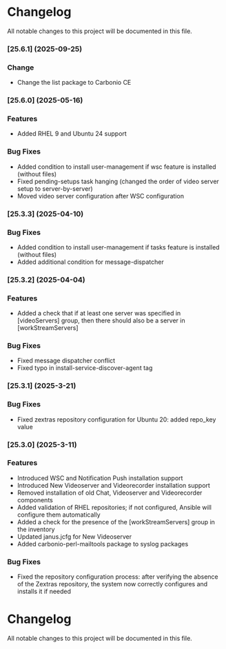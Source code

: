 # Changelog

All notable changes to this project will be documented in this file. 

### [25.6.1] (2025-09-25)

### Change 
* Change the list package to Carbonio CE



### [25.6.0] (2025-05-16)


### Features
* Added RHEL 9 and Ubuntu 24 support

### Bug Fixes
* Added condition to install user-management if wsc feature is installed (without files)
* Fixed pending-setups task hanging (changed the order of video server setup to server-by-server)
* Moved video server configuration after WSC configuration


### [25.3.3] (2025-04-10)


### Bug Fixes
* Added condition to install user-management if tasks feature is installed (without files)
* Added additional condition for message-dispatcher 


### [25.3.2] (2025-04-04)


### Features
* Added a check that if at least one server was specified in [videoServers] group, then there should also be a server in [workStreamServers]

### Bug Fixes
* Fixed message dispatcher conflict
* Fixed typo in install-service-discover-agent tag


### [25.3.1] (2025-3-21)


### Bug Fixes
* Fixed zextras repository configuration for Ubuntu 20: added repo_key value


### [25.3.0] (2025-3-11)


### Features
* Introduced WSC and Notification Push installation support
* Introduced New Videoserver and Videorecorder installation support
* Removed installation of old Chat, Videoserver and Videorecorder components
* Added validation of RHEL repositories; if not configured, Ansible will configure them automatically
* Added a check for the presence of the [workStreamServers] group in the inventory
* Updated janus.jcfg for New Videoserver
* Added carbonio-perl-mailtools package to syslog packages

### Bug Fixes
* Fixed the repository configuration process: after verifying the absence of the Zextras repository, the system now correctly configures and installs it if needed




# Changelog

All notable changes to this project will be documented in this file. 
